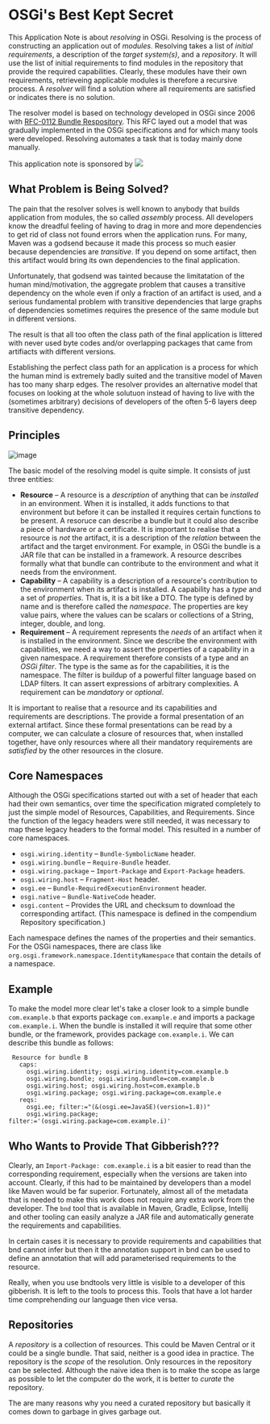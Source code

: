 # OSGi's Best Kept Secret

This Application Note is about _resolving_ in OSGi. Resolving is the process of constructing an application out of _modules_. Resolving takes a list of _initial requirements_, a description of the _target system(s)_, and a _repository_. It will use the list of initial requirements to find modules in the repository that provide the required capabilities. Clearly, these modules have their own requirements, retrieveing applicable modules is therefore a recursive process. A _resolver_ will find a solution where all requirements are satisfied or indicates there is no solution.

The resolver model is based on technology developed in OSGi since 2006 with [RFC-0112 Bundle Respository](http://www.openehealth.org/download/attachments/688284/rfc-0112_BundleRepository.pdf). This RFC layed out a model that was gradually implemented in the OSGi specifications and for which many tools were developed. Resolving automates a task that is today mainly done manually.

<div>
This application note is sponsored by <a href="https://www.sma.de"><img src=https://upload.wikimedia.org/wikipedia/commons/thumb/f/f8/Logo_SMA.svg/40px-Logo_SMA.svg.png></a>
</div>


## What Problem is Being Solved?

The pain that the resolver solves is well known to anybody that builds application from modules, the so called _assembly_ process. All developers know the dreadful feeling of having to drag in more and more dependencies to get rid of class not found errors when the application runs. For many, Maven was a godsend because it made this process so much easier because dependencies are _transitive_. If you depend on some artifact, then this artifact would bring its own dependencies to the final application.

Unfortunately, that godsend was tainted because the limitatation of the human mind/motivation, the aggregate problem that causes a transitive dependency on the whole even if only a fraction of an artifact is used, and a serious fundamental problem with transitive dependencies that large graphs of dependencies sometimes requires the presence of the same module but in different versions.

The result is that all too often the class path of the final application is littered with never used byte codes and/or overlapping packages that came from artifiacts with different versions. 

Establishing the perfect class path for an application is a process for which the human mind is extremely badly suited and the transitive model of Maven has too many sharp edges. The resolver provides an alternative model that focuses on looking at the whole solutuon instead of having to live with the (sometimes arbitrary) decisions of developers of the often 5-6 layers deep transitive dependency.

## Principles

![image](https://user-images.githubusercontent.com/200494/31130842-cf5299d2-a858-11e7-907c-d6cb43954501.png)

The basic model of the resolving model is quite simple. It consists of just three entities:

* **Resource** – A resource is a _description_ of anything that can be _installed_ in an environment. When it is installed, it adds functions to that environment but before it can be installed it requires certain functions to be present. A resoruce can describe a bundle but it could also describe a piece of hardware or a certificate. It is important to realise that a resource is _not_ the artifact, it is a description of the _relation_ between the artifact and the target environment. For example, in OSGi the bundle is a JAR file that can be installed in a framework. A resource describes formally what that bundle can contribute to the environment and what it needs from the environment.
* **Capability** – A capability is a description of a resource's contribution to the environment when its artifact is installed. A capability has a _type_ and a set of _properties_. That is, it is a bit like a DTO. The type is defined by name and is therefore called the _namespace_. The properties are key value pairs, where the values can be scalars or collections of a String, integer, double, and long. 
* **Requirement** – A requirement represents the _needs_ of an artifact when it is installed in the environment. Since we describe the environment with capabilities, we need a way to assert the properties of a capability in a given namespace. A requirement therefore consists of a type and an _OSGi filter_. The type is the same as for the capabilities, it is the namespace. The filter is buildup of a powerful filter language based on LDAP filters. It can assert expressions of arbitrary complexities. A requirement can be _mandatory_ or _optional_.

It is important to realise that a resource and its capabilities and requirements are descriptions. The provide a formal presentation of an external artifact. Since these formal presentations can be read by a computer, we can calculate a closure of resources that, when installed together, have only resources where all their mandatory requirements are _satisfied_ by the other resources in the closure.

## Core Namespaces

Although the OSGi specifications started out with a set of header that each had their own semantics, over time the specification migrated completely to just the simple model of Resources, Capabilities, and Requirements. Since the function of the legacy headers were still needed, it was necessary to map these legacy headers to the formal model. This resulted in a number of core namespaces. 

* `osgi.wiring.identity` – `Bundle-SymbolicName` header.
* `osgi.wiring.bundle` – `Require-Bundle` header.
* `osgi.wiring.package` – `Import-Package` and `Export-Package` headers.
* `osgi.wiring.host` – `Fragment-Host` header.
* `osgi.ee` – `Bundle-RequiredExecutionEnvironment` header.
* `osgi.native` – `Bundle-NativeCode` header.
* `osgi.content` – Provides the URL and checksum to download the corresponding artifact. (This namespace is defined in the compendium Repository specification.)

Each namespace defines the names of the properties and their semantics. For the OSGi namespaces, there are class like `org.osgi.framework.namespace.IdentityNamespace` that contain the details of a namespace.

## Example

To make the model more clear let's take a closer look to a simple bundle `com.example.b` that exports package `com.example.e` and imports a package `com.example.i`. When the bundle is installed it will require that some other bundle, or the framework, provides package `com.example.i`. We can describe this bundle as follows:

     Resource for bundle B
       caps:
         osgi.wiring.identity; osgi.wiring.identity=com.example.b
         osgi.wiring.bundle; osgi.wiring.bundle=com.example.b
         osgi.wiring.host; osgi.wiring.host=com.example.b
         osgi.wiring.package; osgi.wiring.package=com.example.e
       reqs:
         osgi.ee; filter:="(&(osgi.ee=JavaSE)(version=1.8))"
         osgi.wiring.package; filter:='(osgi.wiring.package=com.example.i)'

## Who Wants to Provide That Gibberish???

Clearly, an `Import-Package: com.example.i` is a bit easier to read than the corresponding requirement, especially when the versions are taken into account. Clearly, if this had to be maintained by developers than a model like Maven would be far superior. Fortunately, almost all of the metadata that is needed to make this work does not require any extra work from the developer. The `bnd` tool that is available in Maven, Gradle, Eclipse, Intellij and other tooling can easily analyze a JAR file and automatically generate the requirements and capabilities. 

In certain cases it is necessary to provide requirements and capabilities that bnd cannot infer but then it the annotation support in bnd can be used to define an annotation that will add parameterised requirements to the resource.

Really, when you use bndtools very little is visible to a developer of this gibberish. It is left to the tools to process this. Tools that have a lot harder time comprehending our language then vice versa.

## Repositories

A _repository_ is a collection of resources. This could be Maven Central or it could be a single bundle. That said, neither is a good idea in practice. The repository is the _scope_ of the resolution. Only resources in the repository can be selected. Although the naive idea then is to make the scope as large as possible to let the computer do the work, it is better to _curate_ the repository. 

The are many reasons why you need a curated repository but basically it comes down to garbage in gives garbage out. 
